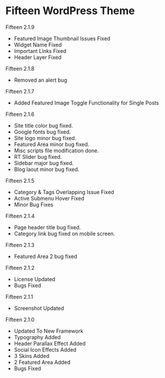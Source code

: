 # Fifteen WordPress Theme

Fifteen 2.1.9

* Featured Image Thumbnail Issues Fixed 
* Widget Name Fixed
* Important Links Fixed
* Header Layer Fixed

Fifteen 2.1.8

*	Removed an alert bug

Fifteen 2.1.7

*	Added Featured Image Toggle Functionality for Single Posts
	
Fifteen 2.1.6
    
*	Site title color bug fixed.
*	Google fonts bug fixed.
*	Site logo minor bug fixed.
*	Featured Area minor bug fixed.
*	Misc scripts file modification done.
*	RT Slider bug fixed.
*	Sidebar major bug fixed.
*	Blog laout minor bug fixed.

Fifteen 2.1.5

*	Category & Tags Overlapping Issue Fixed
*	Active Submenu Hover Fixed
*	Minor Bug Fixes

Fifteen 2.1.4

*	Page header title bug fixed.
*	Category link bug fixed on mobile screen.
    
Fifteen 2.1.3
    
*	Featured Area 2 bug fixed

Fifteen 2.1.2

*	License Updated
*	Bugs Fixed

Fifteen 2.1.1
    
*	Screenshot Updated

Fifteen 2.1.0
    
*	Updated To New Framework
*	Typography Added
*	Header Parallax Effect Added
*	Social Icon Effects Added
*	3 Skins Added
*	2 Featured Area Added
*	Bugs Fixed
